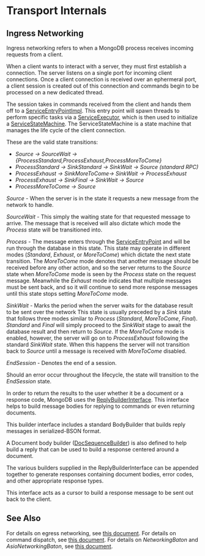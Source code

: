 # Transport Internals
## Ingress Networking

Ingress networking refers to when a MongoDB process receives incoming requests 
from a client.

When a client wants to interact with a server, they must first establish a 
connection. The server listens on a single port for incoming client connections. 
Once a client connection is received over an ephermeral port, a client session 
is created out of this connection and commands begin to be processed on a new 
dedicated thread.

The session takes in commands received from the client and hands them off to a 
[ServiceEntryPointImpl]. This entry point will spawn threads to perform specific 
tasks via a [ServiceExecutor], which is then used to initialize a 
[ServiceStateMachine]. The ServiceStateMachine is a state machine that manages 
the life cycle of the client connection.

These are the valid state transitions:
* *Source -> SourceWait -> {ProcessStandard,ProcessExhaust,ProcessMoreToCome}*
* *ProcessStandard -> SinkStandard -> SinkWait -> Source (standard RPC)*
* *ProcessExhaust -> SinkMoreToCome-> SinkWait -> ProcessExhaust*
* *ProcessExhaust -> SinkFinal -> SinkWait -> Source*
* *ProcessMoreToCome -> Source*

*Source* - When the server is in the state it requests a new message from the 
network to handle.

*SourceWait* - This simply the waiting state for that requested message to arrive. 
The message that is received will also dictate which mode the *Process* state will 
be transitioned into.

*Process* - The message enters through the [ServiceEntryPoint] and will be run 
through the database in this state. This state may operate in different modes 
(*Standard*, *Exhaust*, or *MoreToCome*) which dictate the next state transition. The 
*MoreToCome* mode denotes that another message should be received before any other 
action, and so the server returns to the *Source* state when *MoreToCome* mode is 
seen by the *Process* state on the request message. Meanwhile the *Exhaust* mode 
indicates that multiple messages must be sent back, and so it will continue to 
send more response messages until this state stops setting *MoreToCome* mode.

*SinkWait* - Marks the period when the server waits for the database result to be 
sent over the network This state is usually preceded by a *Sink* state that 
follows three modes similar to *Process* (*Standard*, *MoreToCome*, *Final*). *Standard* 
and *Final* will simply proceed to the *SinkWait* stage to await the database result 
and then return to *Source*. If the *MoreToCome* mode is enabled, however, the 
server will go on to *ProcessExhaust* following the standard *SinkWait* state. When 
this happens the server will not transition back to *Source* until a message is 
received with *MoreToCome* disabled.

*EndSession* - Denotes the end of a session.

Should an error occur throughout the lifecycle, the state will transition to the 
*EndSession* state.

In order to return the results to the user whether it be a document or a response 
code, MongoDB uses the [ReplyBuilderInterface]. This interface helps to build 
message bodies for replying to commands or even returning documents.

This builder interface includes a standard BodyBuilder that builds reply 
messages in serialized-BSON format.

A Document body builder ([DocSequenceBuilder]) is also defined to help build a 
reply that can be used to build a response centered around a document.

The various builders supplied in the ReplyBuilderInterface can be appended 
together to generate responses containing document bodies, error codes, and 
other appropriate response types.

This interface acts as a cursor to build a response message to be sent out back 
to the client.

## See Also
For details on egress networking, see [this document][egress_networking]. For 
details on command dispatch, see [this document][command_dispatch]. For details 
on *NetworkingBaton* and *AsioNetworkingBaton*, see [this document][baton].

[ServiceExecutor]: service_executor.h
[ServiceStateMachine]: service_state_machine.h
[ServiceEntryPoint]: service_entry_point.h
[ServiceEntryPointImpl]: service_entry_point_impl.h
[ReplyBuilderInterface]: ../rpc/reply_builder_interface.h
[DocSequenceBuilder]: ../rpc/op_msg.h
[egress_networking]: ../../../docs/egress_networking.md
[command_dispatch]: ../../../docs/command_dispatch.md
[baton]: ../../../docs/baton.md

